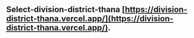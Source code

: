 ## Select-division-district-thana [https://division-district-thana.vercel.app/](https://division-district-thana.vercel.app/).
